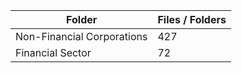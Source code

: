 | Folder                     |   Files / Folders |
|----------------------------|-------------------|
| Non-Financial Corporations |               427 |
| Financial Sector           |                72 |
